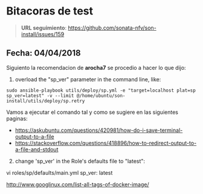 # Bitacoras de test

> **URL seguimiento**: https://github.com/sonata-nfv/son-install/issues/159

## Fecha: 04/04/2018

Siguiento la recomendacion de **arocha7** se procedio a hacer lo que dijo:
1. overload the "sp_ver" parameter in the command line, like:

```
sudo ansible-playbook utils/deploy/sp.yml -e "target=localhost plat=sp sp_ver=latest" -v --limit @/home/ubuntu/son-install/utils/deploy/sp.retry
```

Vamos a ejecutar el comando tal y como se sugiere en las siguientes paginas:
* https://askubuntu.com/questions/420981/how-do-i-save-terminal-output-to-a-file
* https://stackoverflow.com/questions/418896/how-to-redirect-output-to-a-file-and-stdout


2. change 'sp_ver' in the Role's defaults file to "latest":

vi roles/sp/defaults/main.yml
sp_ver: latest

http://www.googlinux.com/list-all-tags-of-docker-image/
